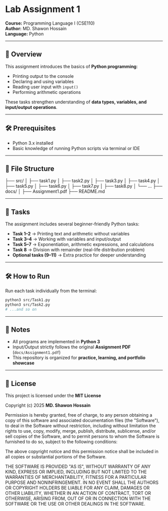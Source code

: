 # Lab Assignment 1  
**Course:** Programming Language I (CSE110)  
**Author:** MD. Shawon Hossain  
**Language:** Python  

---

## 📌 Overview  
This assignment introduces the basics of **Python programming**:  

- Printing output to the console  
- Declaring and using variables  
- Reading user input with `input()`  
- Performing arithmetic operations  

These tasks strengthen understanding of **data types, variables, and input/output operations**.

---

## 🛠️ Prerequisites  
- Python 3.x installed  
- Basic knowledge of running Python scripts via terminal or IDE  

---

## 📂 File Structure  
├── src/
│ ├── task1.py
│ ├── task2.py
│ ├── task3.py
│ ├── task4.py
│ ├── task5.py
│ ├── task6.py
│ ├── task7.py
│ ├── task8.py
│ └── ...
├── docs/
│ ├── Assignment1.pdf
├── README.md

---

## 📂 Tasks  
The assignment includes several beginner-friendly Python tasks:  

- **Task 1–2** → Printing text and arithmetic without variables  
- **Task 3–4** → Working with variables and input/output  
- **Task 5–7** → Exponentiation, arithmetic expressions, and calculations  
- **Task 8** → Division with remainder (real-life distribution problem)  
- **Optional tasks (9–11)** → Extra practice for deeper understanding  

---

## 🛠️ How to Run  
Run each task individually from the terminal:  

```bash
python3 src/Task1.py
python3 src/Task2.py
# ...and so on
```

---

## 📎 Notes
- All programs are implemented in **Python 3**
- Input/Output strictly follows the original **Assignment PDF** (`docs/Assignment1.pdf`)
- This repository is organized for **practice, learning, and portfolio showcase**

---

## 📜 License
This project is licensed under the **MIT License**  

Copyright (c) 2025 **MD. Shawon Hossain**  

Permission is hereby granted, free of charge, to any person obtaining a copy
of this software and associated documentation files (the "Software"), to deal
in the Software without restriction, including without limitation the rights
to use, copy, modify, merge, publish, distribute, sublicense, and/or sell
copies of the Software, and to permit persons to whom the Software is
furnished to do so, subject to the following conditions:

The above copyright notice and this permission notice shall be included in all
copies or substantial portions of the Software.

THE SOFTWARE IS PROVIDED "AS IS", WITHOUT WARRANTY OF ANY KIND, EXPRESS OR
IMPLIED, INCLUDING BUT NOT LIMITED TO THE WARRANTIES OF MERCHANTABILITY,
FITNESS FOR A PARTICULAR PURPOSE AND NONINFRINGEMENT. IN NO EVENT SHALL THE
AUTHORS OR COPYRIGHT HOLDERS BE LIABLE FOR ANY CLAIM, DAMAGES OR OTHER
LIABILITY, WHETHER IN AN ACTION OF CONTRACT, TORT OR OTHERWISE, ARISING FROM,
OUT OF OR IN CONNECTION WITH THE SOFTWARE OR THE USE OR OTHER DEALINGS IN THE
SOFTWARE.
